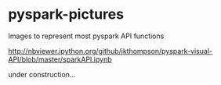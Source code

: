 # pyspark-pictures
Images to represent most pyspark API functions


http://nbviewer.ipython.org/github/jkthompson/pyspark-visual-API/blob/master/sparkAPI.ipynb

under construction...
